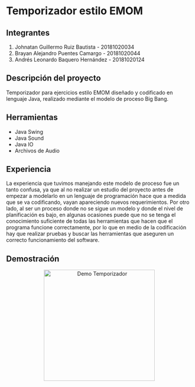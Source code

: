 # Temporizador estilo EMOM

<h2>Integrantes</h2>

<ol>
  <li>Johnatan Guillermo Ruiz Bautista - 20181020034</li>
  <li>Brayan Alejandro Puentes Camargo - 20181020044</li>
  <li>Andrés Leonardo Baquero Hernández - 20181020124</li>
</ol>

<h2>Descripción del proyecto</h2>
<p>Temporizador para ejercicios estilo EMOM diseñado y codificado en lenguaje Java, realizado mediante el modelo de proceso Big Bang.</p>

<h2>Herramientas</h2>
<ul>
  <li>Java Swing</li>
  <li>Java Sound</li>
  <li>Java IO</li>
  <li>Archivos de Audio</li>
 </ul>

<h2>Experiencia</h2>
<p>La experiencia que tuvimos manejando este modelo de proceso fue un tanto confusa, 
ya que al no realizar un estudio del proyecto antes de empezar a modelarlo en un lenguaje de programación hace que a medida que se va codificando, 
vayan apareciendo nuevos requerimientos. Por otro lado, al ser un proceso donde no se sigue un modelo y donde el nivel de planificación es bajo, en algunas ocasiones
puede que no se tenga el conocimiento suficiente de todas las herramientas que hacen que el programa funcione correctamente, por lo que en medio de la codificación
hay que realizar pruebas y buscar las herramientas que aseguren un correcto funcionamiento del software.</p>

<h2>Demostración</h2>
<div>
  <p style='text-align: center;'>
    <img src="https://user-images.githubusercontent.com/62530365/114047280-2ecda700-984f-11eb-9fe2-98c96c826861.jpg" alt="Demo Temporizador" width="300px">
  </p>
</div>

